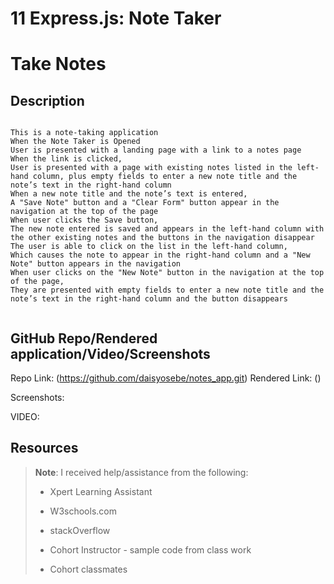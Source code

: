 # 11 Express.js: Note Taker

# Take Notes
## Description

```

This is a note-taking application
When the Note Taker is Opened
User is presented with a landing page with a link to a notes page
When the link is clicked, 
User is presented with a page with existing notes listed in the left-hand column, plus empty fields to enter a new note title and the note’s text in the right-hand column
When a new note title and the note’s text is entered,
A "Save Note" button and a "Clear Form" button appear in the navigation at the top of the page
When user clicks the Save button,
The new note entered is saved and appears in the left-hand column with the other existing notes and the buttons in the navigation disappear
The user is able to click on the list in the left-hand column, 
Which causes the note to appear in the right-hand column and a "New Note" button appears in the navigation
When user clicks on the "New Note" button in the navigation at the top of the page,
They are presented with empty fields to enter a new note title and the note’s text in the right-hand column and the button disappears
        
```

## GitHub Repo/Rendered application/Video/Screenshots

Repo Link: (https://github.com/daisyosebe/notes_app.git)
Rendered Link: ()

Screenshots:


VIDEO:



## Resources

> **Note**: I received help/assistance from the following: 
> 
> * Xpert Learning Assistant 
>
> * W3schools.com
>
> * stackOverflow  
>
> * Cohort Instructor - sample code from class work
>
> * Cohort classmates 


